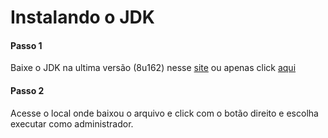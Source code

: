 # Instalando o JDK

#### Passo 1

Baixe o JDK na ultima versão (8u162) nesse [site](http://www.oracle.com/technetwork/java/javase/downloads/jdk8-downloads-2133151.html) ou apenas click [aqui](http://download.oracle.com/otn-pub/java/jdk/8u162-b12/0da788060d494f5095bf8624735fa2f1/jdk-8u162-windows-x64.exe)

#### Passo 2

Acesse o local onde baixou o arquivo e click com o botão direito e escolha executar como administrador.
